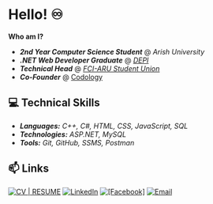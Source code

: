 # Hello! ♾️
**Who am I?**
- ***2nd Year Computer Science Student*** @ *Arish University* 
- ***.NET Web Developer Graduate*** @ [*DEPI*](https://depi.gov.eg/content/home)
- ***Technical Head*** @ [*FCI-ARU Student Union*](https://www.facebook.com/FCIARU.SU)
- ***Co-Founder*** @ [Codology](https://www.facebook.com/codology)

## 💻 Technical Skills  

- ***Languages:** C++, C#, HTML, CSS, JavaScript, SQL*
- ***Technologies:** ASP.NET, MySQL*  
- ***Tools:** Git, GitHub, SSMS, Postman*  

## 📫 Links

[![CV | RESUME](https://img.icons8.com/?size=30&id=ymirmZtDtCts&format=png&color=000000)](https://flowcv.com/resume/upo4ggiejk) [![LinkedIn](https://img.shields.io/badge/LinkedIn-%230077B5.svg?style=for-the-badge&logo=linkedin&logoColor=white)](https://www.linkedin.com/in/saeedm0hamed/) [![[Facebook]](https://img.shields.io/badge/Facebook-3D82ED?style=for-the-badge&logo=facebook&logoColor=white)](https://facebook.com/saeedm0hamed) [![Email](https://img.shields.io/badge/Email-%23D14836.svg?style=for-the-badge&logo=gmail&logoColor=white)](mailto:saeedmohamed.fs@gmail.com) 
